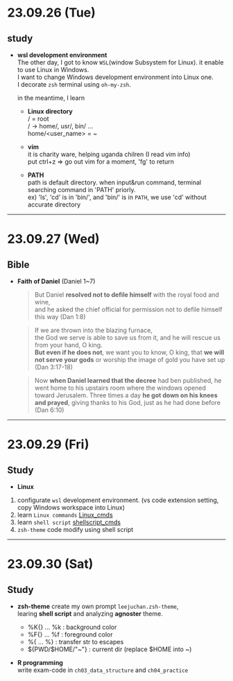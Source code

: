 # 23.09.26 (Tue)

## study
- **wsl development environment**  
The other day, I got to know `WSL`(window Subsystem for Linux). it enable to use Linux in Windows.  
I want to change Windows development environment into Linux one.  
I decorate `zsh` terminal using `oh-my-zsh`.  

    in the meantime, I learn  
    - **Linux directory**  
        / = root  
        / -> home/, usr/, bin/ ...  
        home/<user_name> = ~

    - **vim**  
        it is charity ware, helping uganda chilren (I read vim info)  
        put ctrl+z => go out vim for a moment, 'fg' to return   

    - **PATH**   
        path is default directory. when input&run command, terminal searching command in 'PATH' priorly.  
        ex) 'ls', 'cd' is in 'bin/', and 'bin/' is in `PATH`, we use 'cd' without accurate directory

---

# 23.09.27 (Wed)  

## Bible
- **Faith of Daniel** (Daniel 1~7)
  
  > But Daniel **resolved not to defile himself** with the royal food and wine,  
  and he asked the chief official for permission not to defile himself this way (Dan 1:8)

  > If we are thrown into the blazing furnace,  
  the God we serve is able to save us from it, and he will rescue us from your hand, O king.  
  **But even if he does not**, we want you to know, O king, 
  that **we will not serve your gods** or worship the image of gold you have set up (Dan 3:17-18)  

  > Now **when Daniel learned that the decree** had ben published, 
  he went home to his upstairs room where the windows opened toward Jerusalem. 
  Three times a day **he got down on his knees and prayed**, giving thanks to his God, just as he had done before (Dan 6:10)

---

# 23.09.29 (Fri)

## Study  
- **Linux**  
1. configurate `wsl` development environment.
(vs code extension setting, copy Windows workspace into Linux)  
2. learn `Linux commands` [Linux_cmds](../../../workspace_linux/Linux/linux_cmds.sh)  
3. learn `shell script` [shellscript_cmds](../../../workspace_linux/Linux/shellscript/shellscript_cmds.sh)  
4. `zsh-theme` code modify using shell script

---

# 23.09.30 (Sat)

## Study  
- **zsh-theme**
create my own prompt `leejuchan.zsh-theme`,  
learing **shell script** and analyzing **agnoster** theme.
    - %K{} ... %k : background color
    - %F{} ... %f : foreground color
    - %{ ... %} : transfer str to escapes
    - ${PWD/$HOME/"~"} : current dir (replace $HOME into ~)

- **R programming**  
write exam-code in `ch03_data_structure` and `ch04_practice`
